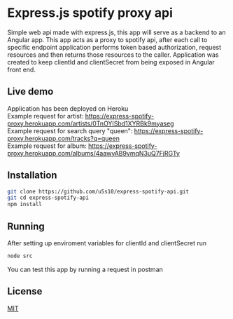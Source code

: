 # Express.js spotify proxy api
Simple web api made with express.js, this app will serve as a backend to an Angular app. This app acts as a proxy to spotify api, after each call to specific endpoint
application performs token based authorization, request resources and then returns those resources to the caller. Application was created to keep clientId and clientSecret 
from being exposed in Angular front end.
## Live demo
Application has been deployed on Heroku <br/>
Example request for artist: https://express-spotify-proxy.herokuapp.com/artists/0TnOYISbd1XYRBk9myaseg <br/>
Example request for search query "queen": https://express-spotify-proxy.herokuapp.com/tracks?q=queen <br/>
Example request for album: https://express-spotify-proxy.herokuapp.com/albums/4aawyAB9vmqN3uQ7FjRGTy <br/>
## Installation

```bash
git clone https://github.com/u5s10/express-spotify-api.git
git cd express-spotify-api
npm install
```

## Running
After setting up enviroment variables for clientId and clientSecret run
```bash
node src
```
You can test this app by running a request in postman


## License
[MIT](https://choosealicense.com/licenses/mit/)
